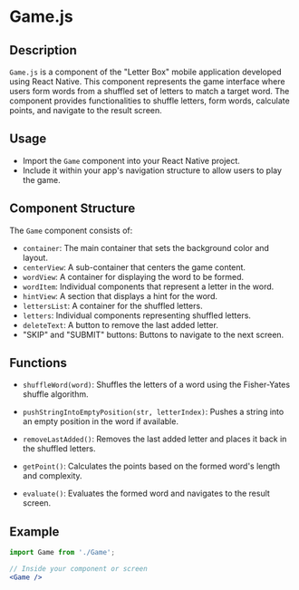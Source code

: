 # Game.js

## Description

`Game.js` is a component of the "Letter Box" mobile application developed using React Native. This component represents the game interface where users form words from a shuffled set of letters to match a target word. The component provides functionalities to shuffle letters, form words, calculate points, and navigate to the result screen.

## Usage

- Import the `Game` component into your React Native project.
- Include it within your app's navigation structure to allow users to play the game.

## Component Structure

The `Game` component consists of:

- `container`: The main container that sets the background color and layout.
- `centerView`: A sub-container that centers the game content.
- `wordView`: A container for displaying the word to be formed.
- `wordItem`: Individual components that represent a letter in the word.
- `hintView`: A section that displays a hint for the word.
- `lettersList`: A container for the shuffled letters.
- `letters`: Individual components representing shuffled letters.
- `deleteText`: A button to remove the last added letter.
- "SKIP" and "SUBMIT" buttons: Buttons to navigate to the next screen.

## Functions

- `shuffleWord(word)`: Shuffles the letters of a word using the Fisher-Yates shuffle algorithm.

- `pushStringIntoEmptyPosition(str, letterIndex)`: Pushes a string into an empty position in the word if available.

- `removeLastAdded()`: Removes the last added letter and places it back in the shuffled letters.

- `getPoint()`: Calculates the points based on the formed word's length and complexity.

- `evaluate()`: Evaluates the formed word and navigates to the result screen.

## Example

```jsx
import Game from './Game';

// Inside your component or screen
<Game />
